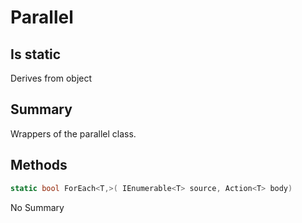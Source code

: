 # Parallel

## Is static
Derives from object

## Summary

Wrappers of the parallel class.
## Methods

```c#
static bool ForEach<T,>( IEnumerable<T> source, Action<T> body) 
```
No Summary
